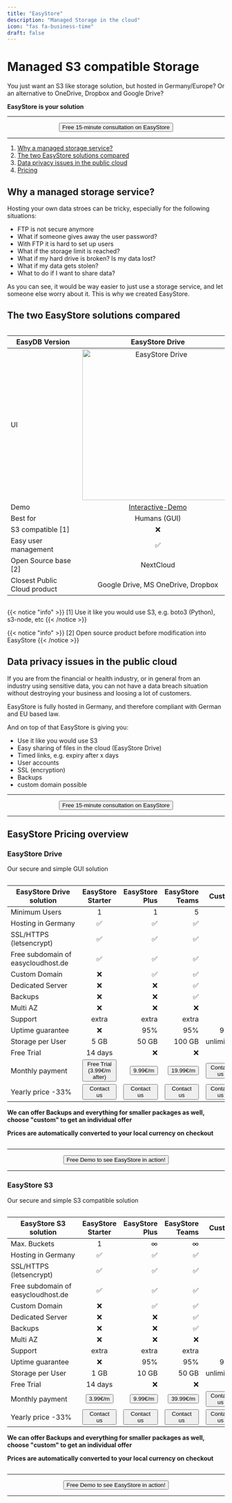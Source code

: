 ```yaml
---
title: "EasyStore"
description: "Managed Storage in the cloud"
icon: "fas fa-business-time"
draft: false
---
```




<!-- <center>
    <video controls width="60%" poster="videos/EasyStore/EasyStore-thumbnail.png">
        <source src="videos/EasyStore/EasyStore.webm"
                type="video/webm">
        <source src="videos/EasyStore/EasyStore.mp4"
                type="video/mp4">
        Use a newer browser to see this video.
    </video>
</center> -->

# Managed S3 compatible Storage

You just want an S3 like storage solution, but hosted in Germany/Europe? Or an alternative to OneDrive, Dropbox and Google Drive?

**EasyStore is your solution**

<hr>
<center>
    <a href="/contact" target="_blank"><button type="link" class="input-group-text btn btn-primary rounded">Free 15-minute consultation on EasyStore</button></a>
</center>
<hr>

1. [Why a managed storage service?](/services/easystore/#why-a-managed-storage-service)
2. [The two EasyStore solutions compared](/services/easystore/#the-two-easystore-solutions-compared)
3. [Data privacy issues in the public cloud](/services/easystore/#data-privacy-issues-in-the-public-cloud)
4. [Pricing](/services/easystore/#easystore-pricing-overview)

## Why a managed storage service?

Hosting your own data stroes can be tricky, especially for the following situations:

- FTP is not secure anymore
- What if someone gives away the user password?
- With FTP it is hard to set up users
- What if the storage limit is reached?
- What if my hard drive is broken? Is my data lost?
- What if my data gets stolen?
- What to do if I want to share data?

As you can see, it would be way easier to just use a storage service, and let someone else worry about it. This is why we created EasyStore.

## The two EasyStore solutions compared

<div style="overflow-x:auto;">


| <div style="width:150px">EasyDB Version</div>   | EasyStore Drive   | EasyStore S3    |
| ------------- |:-------------:| -----:|
| UI |  <img loading="lazy" style="width:350px" src="images/services/easystore/easystore-drive.png" alt="EasyStore Drive"> |  <img loading="lazy" style="width:350px" src="images/services/easystore/easystore-minio.png" alt="EasyStore S3"> |
| Demo | <a href="https://demo.owncloud.org/" target="_blank">Interactive-Demo</a> | <a href="https://play.minio.io:9443/" target="_blank">Interactive-Demo</a> |
| Best for | Humans (GUI) | Machines/Code |
| S3 compatible [1] | &#x274C; | &#x2705; |
| Easy user management | &#x2705; | &#x274C; |
| Open Source base [2] | NextCloud | MinIO |
| Closest Public Cloud product | Google Drive, MS OneDrive, Dropbox | AWS S3, Google Cloud Storage |

</div>

{{< notice "info" >}}
  [1] Use it like you would use S3, e.g. boto3 (Python), s3-node, etc
{{< /notice >}}

{{< notice "info" >}}
  [2] Open source product before modification into EasyStore
{{< /notice >}}


## Data privacy issues in the public cloud

If you are from the financial or health industry, or in general from an industry using sensitive data, you can not have a data breach situation without destroying your business and loosing a lot of customers. 

EasyStore is fully hosted in Germany, and therefore compliant with German and EU based law.

And on top of that EasyStore is giving you:

- Use it like you would use S3
- Easy sharing of files in the cloud (EasyStore Drive)
- Timed links, e.g. expiry after x days
- User accounts
- SSL (encryption)
- Backups
- custom domain possible

<hr>
<center>
    <a href="/contact" target="_blank"><button type="link" class="input-group-text btn btn-primary rounded">Free 15-minute consultation on EasyStore</button></a>
</center>
<hr>

## EasyStore Pricing overview

### EasyStore Drive 

Our secure and simple GUI solution

<div style="overflow-x:auto;">

| <div style="width:150px">EasyStore Drive solution</div>   | EasyStore Starter | EasyStore Plus  | EasyStore Teams | Custom |
| ------------- |:-------------:| ------------:| -----:| -----:| 
| Minimum Users | 1 | 1 |  5 | 20 |
| Hosting in Germany | &#x2705; | &#x2705; | &#x2705; | &#x2705; | 
| SSL/HTTPS (letsencrypt) | &#x2705; |  &#x2705; |  &#x2705; | &#x2705; | 
| Free subdomain of easycloudhost.de | &#x2705; |  &#x2705; | &#x2705; | &#x2705; | 
| Custom Domain | &#x274C; | &#x2705; | &#x2705; | &#x2705; |
| Dedicated Server |  &#x274C; | &#x274C; | &#x2705; | &#x2705; |
| Backups | &#x274C; | &#x274C; | &#x2705; | &#x2705; | 
| Multi AZ | &#x274C; | &#x274C; | &#x274C; | &#x2705; |
| Support | extra | extra | extra  | &#x2705; |
| Uptime guarantee |  &#x274C; | 95% | 95% | 99% |
| Storage per User | 5 GB | 50 GB | 100 GB | unlimited | 
| Free Trial | 14 days |  &#x274C; |  &#x274C; |  &#x274C; | 
| Monthly payment | <a href="https://buy.stripe.com/9AQ5mNaF6cNq9gcbJf" target="_blank"><button type="link" class="input-group-text btn btn-primary rounded">Free Trial (3.99€/m after)</button></a> | <a href="https://buy.stripe.com/6oEdTjdRieVy0JG4gO" target="_blank"><button type="link" class="input-group-text btn btn-primary rounded">9.99€/m</button></a> | <a href="https://buy.stripe.com/8wMdTjfZq7t64ZW8x5" target="_blank"><button type="link" class="input-group-text btn btn-primary rounded">19.99€/m</button></a> |  <a href="/contact" target="_blank"><button type="link" class="input-group-text btn btn-primary rounded">Contact us</button></a> |
| Yearly price -33% | <a href="/contact" target="_blank"><button type="link" class="input-group-text btn btn-secondary rounded">Contact us</button></a> |<a href="/contact" target="_blank"><button type="link" class="input-group-text btn btn-secondary rounded">Contact us</button></a> |<a href="/contact" target="_blank"><button type="link" class="input-group-text btn btn-secondary rounded">Contact us</button></a> |<a href="/contact" target="_blank"><button type="link" class="input-group-text btn btn-secondary rounded">Contact us</button></a> |
 
**We can offer Backups and everything for smaller packages as well, choose "custom" to get an individual offer**

**Prices are automatically converted to your local currency on checkout**
</div>


<hr>
<center>
    <a href="/contact" target="_blank"><button type="link" class="input-group-text btn btn-primary rounded">Free Demo to see EasyStore in action!</button></a>
</center>
<hr>

### EasyStore S3

Our secure and simple S3 compatible solution

<div style="overflow-x:auto;">

| <div style="width:150px">EasyStore S3 solution</div>   | EasyStore Starter | EasyStore Plus  | EasyStore Teams | Custom |
| ------------- |:-------------:| ------------:| -----:| -----:| 
| Max. Buckets | 1 | &infin; |  &infin; | &infin; |
| Hosting in Germany | &#x2705; | &#x2705; | &#x2705; | &#x2705; | 
| SSL/HTTPS (letsencrypt) | &#x2705; |  &#x2705; |  &#x2705; | &#x2705; | 
| Free subdomain of easycloudhost.de | &#x2705; |  &#x2705; | &#x2705; | &#x2705; | 
| Custom Domain | &#x274C; | &#x2705; | &#x2705; | &#x2705; |
| Dedicated Server |  &#x274C; | &#x274C; | &#x2705; | &#x2705; |
| Backups | &#x274C; | &#x274C; | &#x2705; | &#x2705; | 
| Multi AZ | &#x274C; | &#x274C; | &#x274C; | &#x2705; |
| Support | extra | extra | extra  | &#x2705; |
| Uptime guarantee |  &#x274C; | 95% | 95% | 99% |
| Storage per User | 1 GB | 10 GB | 50 GB | unlimited | 
| Free Trial | 14 days |  &#x274C; |  &#x274C; |  &#x274C; | 
| Monthly payment | <a href="https://buy.stripe.com/8wM7uV5kM6p2dws28I" target="_blank"><button type="link" class="input-group-text btn btn-primary rounded">3.99€/m</button></a> | <a href="https://buy.stripe.com/14k02taF66p2gIEcNn" target="_blank"><button type="link" class="input-group-text btn btn-primary rounded">9.99€/m</button></a> | <a href="https://buy.stripe.com/8wM02teVm3cQ0JG6p1" target="_blank"><button type="link" class="input-group-text btn btn-primary rounded">39.99€/m</button></a> |  <a href="/contact" target="_blank"><button type="link" class="input-group-text btn btn-primary rounded">Contact us</button></a> |
| Yearly price -33% | <a href="/contact" target="_blank"><button type="link" class="input-group-text btn btn-secondary rounded">Contact us</button></a> |<a href="/contact" target="_blank"><button type="link" class="input-group-text btn btn-secondary rounded">Contact us</button></a> |<a href="/contact" target="_blank"><button type="link" class="input-group-text btn btn-secondary rounded">Contact us</button></a> |<a href="/contact" target="_blank"><button type="link" class="input-group-text btn btn-secondary rounded">Contact us</button></a> |
 
**We can offer Backups and everything for smaller packages as well, choose "custom" to get an individual offer**

**Prices are automatically converted to your local currency on checkout**
</div>

<hr>
<center>
    <a href="/contact" target="_blank"><button type="link" class="input-group-text btn btn-primary rounded">Free Demo to see EasyStore in action!</button></a>
</center>
<hr>